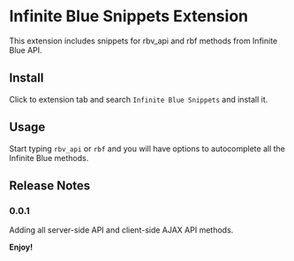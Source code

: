 # Infinite Blue Snippets Extension

This extension includes snippets for rbv_api and rbf methods from Infinite Blue API.

## Install

Click to extension tab and search `Infinite Blue Snippets` and install it.

## Usage

Start typing `rbv_api` or `rbf` and you will have options to autocomplete all the Infinite Blue methods.

## Release Notes

### 0.0.1

Adding all server-side API and client-side AJAX API methods.

**Enjoy!**
